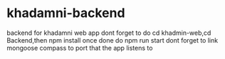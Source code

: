# khadamni-backend
backend for khadamni web app
dont forget to do cd khadmin-web,cd Backend,then npm install
once done do npm run start
dont forget to link mongoose compass to port that the app listens to
